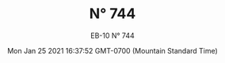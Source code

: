 ---
category: "wall_covering"
date: "Mon Jan 25 2021 16:37:52 GMT-0700 (Mountain Standard Time)"
description: "null"
designer: "Eric Blum"
href: "https://www.areaenvironments.com/eric-blum"
image_primary: "./img/EB_744+Art.jpg"
image_secondary: "./img/EB+744+Interior.jpg"
image_thumb: "./img/Eric+Blum.png"
manufacturer: "Area Environments"
slug: "/manufacturers/area_environments/wall_covering/n_744"
subtitle: "EB-10  N° 744"
tags:
  - "area_environments"
  - "wall_covering"
title: "N° 744"
---